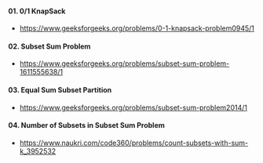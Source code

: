 #### 01. 0/1 KnapSack
- https://www.geeksforgeeks.org/problems/0-1-knapsack-problem0945/1

#### 02. Subset Sum Problem
- https://www.geeksforgeeks.org/problems/subset-sum-problem-1611555638/1

#### 03. Equal Sum Subset Partition
- https://www.geeksforgeeks.org/problems/subset-sum-problem2014/1

#### 04. Number of Subsets in Subset Sum Problem
- https://www.naukri.com/code360/problems/count-subsets-with-sum-k_3952532
